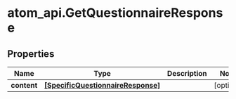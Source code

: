 # atom_api.GetQuestionnaireResponse

## Properties
Name | Type | Description | Notes
------------ | ------------- | ------------- | -------------
**content** | [**[SpecificQuestionnaireResponse]**](SpecificQuestionnaireResponse.md) |  | [optional] 


